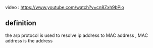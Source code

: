 video : https://www.youtube.com/watch?v=cn8Zxh9bPio 
## definition 
the arp protocol is used to resolve ip address to MAC address , MAC address is the address